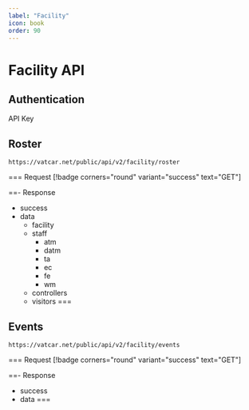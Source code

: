 ```yaml
---
label: "Facility"
icon: book
order: 90
---
```


# Facility API

## Authentication

API Key

## Roster

```
https://vatcar.net/public/api/v2/facility/roster
```

=== Request [!badge corners="round" variant="success" text="GET"] 

==- Response
- success
- data
    - facility
    - staff
        - atm
        - datm
        - ta
        - ec
        - fe
        - wm
    - controllers
    - visitors
===

## Events

```
https://vatcar.net/public/api/v2/facility/events
```

=== Request [!badge corners="round" variant="success" text="GET"] 

==- Response
- success
- data
===